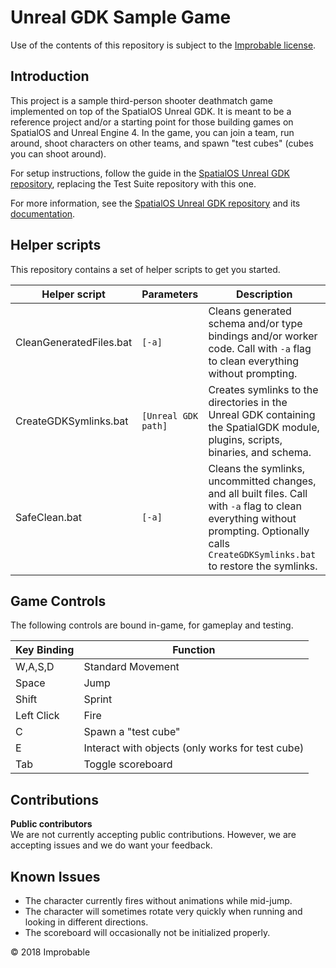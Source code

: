 # Unreal GDK Sample Game

Use of the contents of this repository is subject to the [Improbable license](LICENSE.md).

## Introduction

This project is a sample third-person shooter deathmatch game implemented on top of the SpatialOS Unreal GDK. It is meant to be a reference project and/or a starting point for those building games on SpatialOS and Unreal Engine 4. In the game, you can join a team, run around, shoot characters on other teams, and spawn "test cubes" (cubes you can shoot around).

For setup instructions, follow the guide in the [SpatialOS Unreal GDK repository](https://github.com/improbable/UnrealGDK/blob/master/docs/setup-and-installing.md#setting-up-the-unreal-gdk-module-and-sample-game), replacing the Test Suite repository with this one.

For more information, see the [SpatialOS Unreal GDK repository](https://github.com/improbable/UnrealGDK) and its [documentation](https://github.com/improbable/UnrealGDK/blob/master/docs/readme.md).

## Helper scripts

This repository contains a set of helper scripts to get you started.

| Helper script | Parameters | Description |
| --- | --- | --- |
| CleanGeneratedFiles.bat | `[-a]` | Cleans generated schema and/or type bindings and/or worker code. Call with `-a` flag to clean everything without prompting. |
| CreateGDKSymlinks.bat | `[Unreal GDK path]` | Creates symlinks to the directories in the Unreal GDK containing the SpatialGDK module, plugins, scripts, binaries, and schema. |
| SafeClean.bat | `[-a]` | Cleans the symlinks, uncommitted changes, and all built files. Call with `-a` flag to clean everything without prompting. Optionally calls `CreateGDKSymlinks.bat` to restore the symlinks. |

## Game Controls

The following controls are bound in-game, for gameplay and testing.

| Key Binding | Function |
| --- | --- |
| W,A,S,D | Standard Movement |
| Space | Jump |
| Shift | Sprint |
| Left Click | Fire |
| C | Spawn a "test cube" |
| E | Interact with objects (only works for test cube) |
| Tab | Toggle scoreboard |

## Contributions

**Public contributors**<br/>
We are not currently accepting public contributions. However, we are accepting issues and we do want your feedback.

## Known Issues

* The character currently fires without animations while mid-jump.
* The character will sometimes rotate very quickly when running and looking in different directions.
* The scoreboard will occasionally not be initialized properly.

&copy; 2018 Improbable
